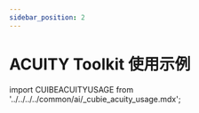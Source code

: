 ```yaml
---
sidebar_position: 2
---
```


# ACUITY Toolkit 使用示例

import CUIBEACUITYUSAGE from '../../../../common/ai/\_cubie_acuity_usage.mdx';

<CUIBEACUITYUSAGE />
